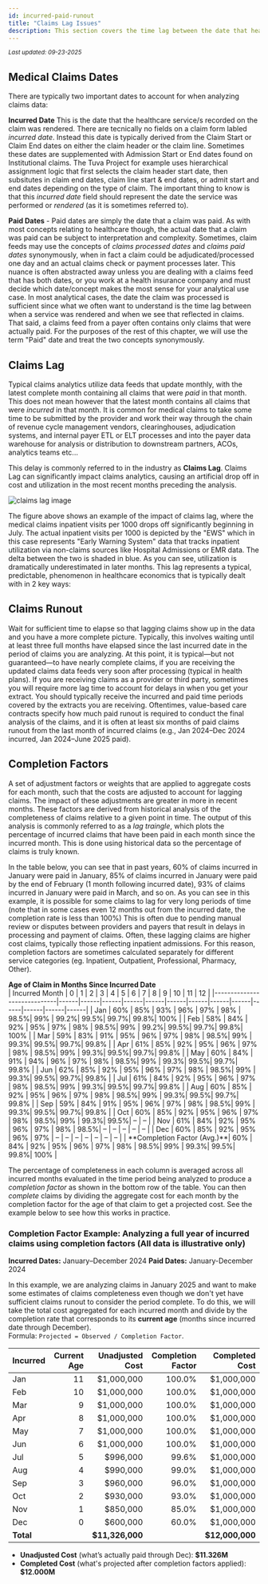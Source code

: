 ```yaml
---
id: incurred-paid-runout
title: "Claims Lag Issues"
description: This section covers the time lag between the date that healthcare services are performed (i.e. claims are incurred) and when they are processed and paid, and common approaches to accounting for this lag in analytics. 
---
```

<div style={{ marginTop: "-2rem", marginBottom: "1.5rem" }}>
  <small><em>Last updated: 09-23-2025</em></small>
</div>

## Medical Claims Dates

There are typically two important dates to account for when analyzing claims data:

**Incurred Date** This is the date that the healthcare service/s recorded on the claim was rendered. There are tecnically no fields on a claim form labled *incurred date*. Instead this date is typically derived from the Claim Start or Claim End dates on either the claim header or the claim line. Sometimes these dates are supplemented with Admission Start or End dates found on Institutional claims. The Tuva Project for example uses hierarchical assignment logic that first selects the claim header start date, then subsitutes in claim end dates, claim line start & end dates, or admit start and end dates depending on the type of claim. The important thing to know is that this *incurred date* field should represent the date the service was performed or *rendered* (as it is sometimes referred to). 

**Paid Dates** - Paid dates are simply the date that a claim was paid. As with most concepts relating to healthcare though, the actual date that a claim was paid can be subject to interpretation and complexity. Sometimes, claim feeds may use the concepts of *claims processed dates* and *claims paid dates* synonymously, when in fact a claim could be adjudicated/processed one day and an actual claims check or payment processes later. This nuance is often abstracted away unless you are dealing with a claims feed that has both dates, or you work at a health insurance company and must decide which date/concept makes the most sense for your analytical use case. In most analytical cases, the date the claim was processed is sufficient since what we often want to understand is the time lag between when a service was rendered and when we see that reflected in claims. That said, a claims feed from a payer often contains only claims that were actually paid. For the purposes of the rest of this chapter, we will use the term "Paid" date and treat the two concepts synonymously. 

## Claims Lag
Typical claims analytics utilize data feeds that update monthly, with the latest complete month containing all claims that were *paid* in that month. This does not mean however that the latest month contains all claims that were *incurred* in that month. It is common for medical claims to take some time to be submitted by the provider and work their way through the chain of revenue cycle management vendors, clearinghouses, adjudication systems, and internal payer ETL or ELT processes and into the payer data warehouse for analysis or distribution to downstream partners, ACOs, analytics teams etc... 

This delay is commonly referred to in the industry as **Claims Lag**. Claims Lag can significantly impact claims analytics, causing an artificial drop off in cost and utilization in the most recent months preceding the analysis. 


![claims lag image](/img/claims_lag.png)

The figure above shows an example of the impact of claims lag, where the medical claims inpatient visits per 1000 drops off significantly beginning in July. The actual inpatient visits per 1000 is depicted by the "EWS" which in this case represents "Early Warning System" data that tracks inpatient utilization via non-claims sources like Hospital Admissions or EMR data. The delta between the two is shaded in blue. As you can see, utilization is dramatically underestimated in later months. This lag represents a typical, predictable, phenomenon in healthcare economics that is typically dealt with in 2 key ways: 

## Claims Runout

Wait for sufficient time to elapse so that lagging claims show up in the data and you have a more complete picture. Typically, this involves waiting until at least three full months have elapsed since the last incurred date in the period of claims you are analyzing. At this point, it is typical—but not guaranteed—to have nearly complete claims, if you are receiving the updated claims data feeds very soon after processing (typical in health plans). If you are receiving claims as a provider or third party, sometimes you will require more lag time to account for delays in when you get your extract. You should typically receive the incurred and paid time periods covered by the extracts you are receiving. Oftentimes, value-based care contracts specify how much paid runout is required to conduct the final analysis of the claims, and it is often at least six months of paid claims runout from the last month of incurred claims (e.g., Jan 2024–Dec 2024 incurred, Jan 2024–June 2025 paid).
## Completion Factors

 A set of adjustment factors or weights that are applied to aggregate costs for each month, such that the costs are adjusted to account for lagging claims. The impact of these adjustments are greater in more in recent months. These factors are derived from historical analysis of the completeness of claims relative to a given point in time. The output of this analysis is commonly referred to as a *lag traingle*, which plots the percentage of incurred claims that have been paid in each month since the incurred month. This is done using historical data so the percentage of claims is truly known. 
 
 In the table below, you can see that in past years, 60% of claims incurred in January were paid in January, 85% of claims incurred in January were paid by the end of February (1 month following incurred date), 93% of claims incurred in January were paid in March, and so on. As you can see in this example, it is possible for some claims to lag for very long periods of time (note that in some cases even 12 months out from the incurred date, the completion rate is less than 100%) This is often due to pending manual review or disputes between providers and payers that result in delays in processing and payment of claims. Often, these lagging claims are higher cost claims, typically those reflecting inpatient admissions. For this reason, completion factors are sometimes calculated separately for different service categories (eg. Inpatient, Outpatient, Professional, Pharmacy, Other). 

<div style={{ textAlign: "center", marginBottom: "-2.75rem" }}>
  <strong>Age of Claim in Months Since Incurred Date</strong>
</div>
| Incurred Month              | 0    | 1    | 2    | 3    | 4    | 5    | 6    | 7    | 8    | 9    | 10   | 11   | 12   |
|-----------------------------|------|------|------|------|------|------|------|------|------|------|------|------|------|
| Jan                         | 60%  | 85%  | 93%  | 96%  | 97%  | 98%  | 98.5%| 99%  | 99.2%| 99.5%| 99.7%| 99.8%| 100% |
| Feb                         | 58%  | 84%  | 92%  | 95%  | 97%  | 98%  | 98.5%| 99%  | 99.2%| 99.5%| 99.7%| 99.8%| 100% |
| Mar                         | 59%  | 83%  | 91%  | 95%  | 96%  | 97%  | 98%  | 98.5%| 99%  | 99.3%| 99.5%| 99.7%| 99.8% |
| Apr                         | 61%  | 85%  | 92%  | 95%  | 96%  | 97%  | 98%  | 98.5%| 99%  | 99.3%| 99.5%| 99.7%| 99.8% |
| May                         | 60%  | 84%  | 91%  | 94%  | 96%  | 97%  | 98%  | 98.5%| 99%  | 99.3%| 99.5%| 99.7%| 99.8% |
| Jun                         | 62%  | 85%  | 92%  | 95%  | 96%  | 97%  | 98%  | 98.5%| 99%  | 99.3%| 99.5%| 99.7%| 99.8% |
| Jul                         | 61%  | 84%  | 92%  | 95%  | 96%  | 97%  | 98%  | 98.5%| 99%  | 99.3%| 99.5%| 99.7%| 99.8% |
| Aug                         | 60%  | 85%  | 92%  | 95%  | 96%  | 97%  | 98%  | 98.5%| 99%  | 99.3%| 99.5%| 99.7%| 99.8% |
| Sep                         | 59%  | 84%  | 91%  | 95%  | 96%  | 97%  | 98%  | 98.5%| 99%  | 99.3%| 99.5%| 99.7%| 99.8% |
| Oct                         | 60%  | 85%  | 92%  | 95%  | 96%  | 97%  | 98%  | 98.5%| 99%  | 99.3%| 99.5%|   –  |   –  |
| Nov                         | 61%  | 84%  | 92%  | 95%  | 96%  | 97%  | 98%  | 98.5%|   –  |   –  |   –  |   –  |   –  |
| Dec                         | 60%  | 85%  | 92%  | 95%  | 96%  | 97%  |   –  |   –  |   –  |   –  |   –  |   –  |   –  |
| **Completion Factor (Avg.)**| 60%  | 84%  | 92%  | 95%  | 96%  | 97%  | 98%  | 98.5%| 99%  | 99.3%| 99.5%| 99.8%| 100% |

 The percentage of completeness in each column is averaged across all incurred months evaluated in the time period being analyzed to produce a *completion factor* as shown in the bottom row of the table. You can then *complete* claims by dividing the aggregate cost for each month by the completion factor for the age of that claim to get a projected cost. See the example below to see how this works in practice. 

### Completion Factor Example: Analyzing a full year of incurred claims using completion factors (All data is illustrative only)

**Incurred Dates:** January–December 2024
**Paid Dates:** January-December 2024

In this example, we are analyzing claims in January 2025 and want to make some estimates of claims completeness even though we don't yet have sufficient claims runout to consider the period complete.
To do this, we will take the total cost aggregated for each incurred month and divide by the completion rate that corresponds to its **current age** (months since incurred date through December).  
Formula: `Projected = Observed / Completion Factor`.

| Incurred | Current Age | Unadjusted Cost        | Completion Factor | Completed Cost        |
|:---------|------------:|-----------------------:|------------------:|----------------------:|
| Jan      | 11          | $1,000,000             | 100.0%            | $1,000,000            |
| Feb      | 10          | $1,000,000             | 100.0%            | $1,000,000            |
| Mar      | 9           | $1,000,000             | 100.0%            | $1,000,000            |
| Apr      | 8           | $1,000,000             | 100.0%            | $1,000,000            |
| May      | 7           | $1,000,000             | 100.0%            | $1,000,000            |
| Jun      | 6           | $1,000,000             | 100.0%            | $1,000,000            |
| Jul      | 5           |   $996,000             | 99.6%             | $1,000,000            |
| Aug      | 4           |   $990,000             | 99.0%             | $1,000,000            |
| Sep      | 3           |   $960,000             | 96.0%             | $1,000,000            |
| Oct      | 2           |   $930,000             | 93.0%             | $1,000,000            |
| Nov      | 1           |   $850,000             | 85.0%             | $1,000,000            |
| Dec      | 0           |   $600,000             | 60.0%             | $1,000,000            |
| **Total**|             | **$11,326,000**        |                   | **$12,000,000**       |

- **Unadjusted Cost** (what’s actually paid through Dec): **$11.326M**  
- **Completed Cost** (what's projected after completion factors applied): **$12.000M**  


